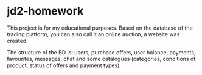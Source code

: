 # jd2-homework

This project is for my educational purposes. Based on the database of the trading platform, you can also call it an online auction, a website was created.

The structure of the BD is: users, purchase offers, user balance, payments, favourites, messages, chat and some catalogues (categories, conditions of product, status of offers and payment types).